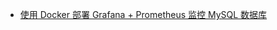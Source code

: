 



- [使用 Docker 部署 Grafana + Prometheus 监控 MySQL 数据库](https://www.cnblogs.com/myzony/p/10253986.html)